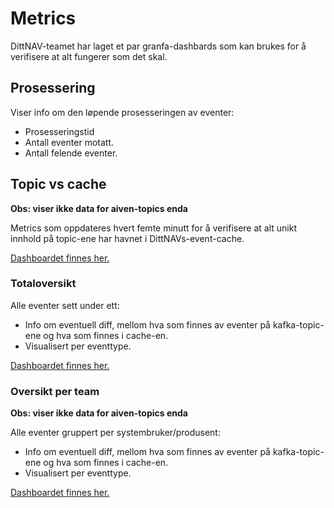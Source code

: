 # Metrics
DittNAV-teamet har laget et par granfa-dashbards som kan brukes for å verifisere at alt fungerer som det skal.

## Prosessering
Viser info om den løpende prosesseringen av eventer:

* Prosesseringstid
* Antall eventer motatt.
* Antall felende eventer.

## Topic vs cache
**Obs: viser ikke data for aiven-topics enda** 

Metrics som oppdateres hvert femte minutt for å verifisere at alt unikt innhold på topic-ene har havnet i DittNAVs-event-cache.

[Dashboardet finnes her.](https://grafana.adeo.no/d/6ore-PuZz/dittnav-kafka?orgId=1&refresh=1m&var-cluster=prod-sbs&var-namespace=All&var-event_type=All&var-producer=All)

### Totaloversikt
Alle eventer sett under ett:

* Info om eventuell diff, mellom hva som finnes av eventer på kafka-topic-ene og hva som finnes i cache-en. 
* Visualisert per eventtype.

[Dashboardet finnes her.](https://grafana.nais.io/d/kl64ViOnk/dittnav-brukernotifikasjoner-gcp)

### Oversikt per team
**Obs: viser ikke data for aiven-topics enda**

Alle eventer gruppert per systembruker/produsent:

* Info om eventuell diff, mellom hva som finnes av eventer på kafka-topic-ene og hva som finnes i cache-en. 
* Visualisert per eventtype.

[Dashboardet finnes her.](https://grafana.adeo.no/d/jXntDVWGk/brukernotifikasjoner-per-produsent?orgId=1&refresh=5m&var-env=prod&var-cluster=prod-sbs&var-cluster_fss=prod-fss&var-namespace=default&var-producer=syfo-sykmeldingsvarsel)
